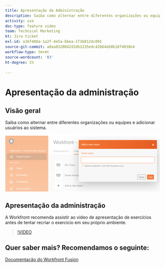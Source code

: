 ```yaml
---
title: Apresentação da Administração
description: Saiba como alternar entre diferentes organizações ou equipes e adicionar usuários ao sistema em [!DNL Adobe Workfront Fusion].
activity: use
doc-type: feature video
team: Technical Marketing
kt: Jira ticket
exl-id: a16f408a-1a2f-4e5a-bbea-1f1b8124c091
source-git-commit: a0aa8328842d2db1235edc42664eb0b18f4038e4
workflow-type: tm+mt
source-wordcount: '83'
ht-degree: 1%

---
```


# Apresentação da administração

## Visão geral

Saiba como alternar entre diferentes organizações ou equipes e adicionar usuários ao sistema.

![Uma imagem de um cenário com tratamento de erros](assets/workfront-fusion-administration-1.png)

## Apresentação da administração

A Workfront recomenda assistir ao vídeo de apresentação de exercícios antes de tentar recriar o exercício em seu próprio ambiente.

>[!VIDEO](https://video.tv.adobe.com/v/335310/?quality=12)

## Quer saber mais? Recomendamos o seguinte:

[Documentação do Workfront Fusion](https://experienceleague.adobe.com/docs/workfront/using/adobe-workfront-fusion/workfront-fusion-2.html?lang=en)
